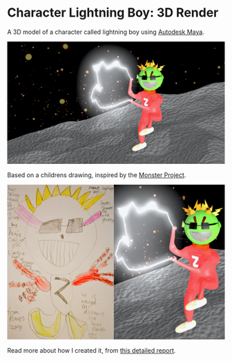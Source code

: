 # Character Lightning Boy: 3D Render

A 3D model of a character called lightning boy using [Autodesk Maya](https://www.autodesk.co.uk/products/maya/overview).

![Character Render](render.png)

Based on a childrens drawing, inspired by the [Monster Project](https://themonsterproject.org/).

![Render Comparison](render-comparison.png)

Read more about how I created it, from [this detailed report](report.pdf).
